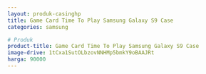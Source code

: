 ```yaml
---
layout: produk-casinghp
title: Game Card Time To Play Samsung Galaxy S9 Case
categories: samsung

# Produk
product-title: Game Card Time To Play Samsung Galaxy S9 Case
image-drive: 1tCxa1SutOLbzovNNHMp5bmkY9oBAAJRt
harga: 90000
---
```

